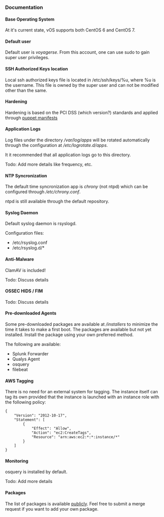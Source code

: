 ### Documentation

#### Base Operating System
At it's current state, vOS supports both CentOS 6 and CentOS 7.

#### Default user
Default user is _voyagerse_. From this account, one can use sudo to gain super user privileges.

#### SSH Authorized Keys location
Local ssh authorized keys file is located in /etc/ssh/keys/%u, where %u is the username. This file is owned by the super user and can not be modified other than the same.

#### Hardening
Hardening is based on the PCI DSS (which version?) standards and applied through [puppet manifests](https://github.com/VoyagerInnovations/puppet-cis-module)

#### Application Logs
Log files under the directory _/var/log/apps_ will be rotated automatically through the configuration at _/etc/logrotate.d/apps_.

It it recommended that all application logs go to this directory.

Todo: Add more details like frequency, etc.

#### NTP Syncronization
The default time syncronization app is _chrony_ (not ntpd) which can be configured through _/etc/chrony.conf_.

ntpd is still available through the default repository.

#### Syslog Daemon
Default syslog daemon is rsyslogd.

Configuration files:
  - /etc/rsyslog.conf
  - /etc/rsyslog.d/*

#### Anti-Malware
ClamAV is included!

Todo: Discuss details

#### OSSEC HIDS / FIM
Todo: Discuss details

#### Pre-downloaded Agents
Some pre-downloaded packages are available at _/installers_ to minimize the time it takes to make a first boot. The packages are available but not yet installed. Install the package using your own preferred method.

The following are available:
  - Splunk Forwarder
  - Qualys Agent
  - osquery
  - filebeat
    
  
#### AWS Tagging
There is no need for an external system for tagging. The instance itself can tag its own provided that the instance is launched with an instance role with the following policy:

```
{
	"Version": "2012-10-17",
	"Statement": [
		{
			"Effect": "Allow",
			"Action": "ec2:CreateTags",
			"Resource": "arn:aws:ec2:*:*:instance/*"
		}
	]
}
```
#### Monitoring
osquery is installed by default.

Todo: Add more details

#### Packages
The list of packages is available [publicly](https://github.com/VoyagerInnovations/hardened1-packages). Feel free to submit a merge request if you want to add your own package.
